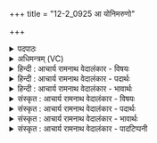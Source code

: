 +++
title = "12-2_0925 आ योनिमरुणो"

+++
<details><summary>पदपाठः</summary>

आ। यो꣡नि꣢꣯म्। अ꣣रुणः꣢। रु꣣हत्। ग꣡म꣢꣯त्। इ꣡न्द्रः꣢꣯। वृ꣡षा꣢꣯। सु꣣त꣢म्। ध्रु꣣वे꣢। स꣡द꣢꣯सि। सी꣡द꣢꣯तु। ९२५।
</details>

<details><summary>अधिमन्त्रम् (VC)</summary>

- पवमानः सोमः
- बृहन्मतिराङ्गिरसः
- गायत्री
- षड्जः
</details>

<details><summary>हिन्दी : आचार्य रामनाथ वेदालंकार - विषयः</summary>

अगले मन्त्र में ब्रह्मानन्द का विषय तथा गुरु-शिष्यों का विषय वर्णित है।
</details>

<details><summary>हिन्दी : आचार्य रामनाथ वेदालंकार - पदार्थः</summary>

पदार्थान्वयभाषाः -  प्रथम—ब्रह्मानन्द के पक्ष में। (अरुणः) ज्योतिर्मय ब्रह्मानन्दरूप सोम (योनिम्) हृदयरूप गृह में (आ रुहत्) आरूढ़ होता है। (वृषा) बलवान् (इन्द्रः) अन्तरात्मा (सुतम्) अभिषुत ब्रह्मानन्दरूप सोमरस को (गमत्) प्राप्त करता है। हम चाहते हैं कि वह ब्रह्मानन्द (ध्रुवे सदसि) अविचल आत्मारूप सदन में (सीदतु) स्थित हो जाए, अर्थात् उसका अङ्ग बन जाए ॥२॥ द्वितीय—गुरु-शिष्य के विषय में। (अरुणः) तेज से चमकता हुआ विद्यार्थी (योनिम्) गुरुकुल में (आ रुहत्) प्रविष्ट होता है। (वृषा) विद्या की वर्षा करनेवाला (इन्द्रः) आचार्य (सुतम्) पुत्रतुल्य उस विद्यार्थी के पास (गमत्) उसका अभिनन्दन करने के लिए जाता है। वह विद्यार्थी (धुवे) स्थिर (सदसि) विद्यागृह में (सीदतु) निवास करे, अर्थात् जब तक विद्या पूर्ण न हो जाए तब तक निश्चिन्त होकर वहाँ रहे ॥२॥ यहाँ श्लेषालङ्कार है ॥
</details>

<details><summary>हिन्दी : आचार्य रामनाथ वेदालंकार - भावार्थः</summary>

भावार्थभाषाः -  जैसे मनुष्य का आत्मा ब्रह्मानन्द-रस के पाने से कृतार्थ हो,वैसे ही गुरुकुल में प्रविष्ट विद्यार्थी विद्याओं में पारङ्गत होकर कृतकृत्य हो ॥२॥
</details>

<details><summary>संस्कृत : आचार्य रामनाथ वेदालंकार - विषयः</summary>

अथ ब्रह्मानन्दविषयं गुरुशिष्यविषयं च वर्णयति।
</details>

<details><summary>संस्कृत : आचार्य रामनाथ वेदालंकार - पदार्थः</summary>

पदार्थान्वयभाषाः -  प्रथमः—ब्रह्मानन्दपक्षे। (अरुणः) आरोचमानः ब्रह्मानन्दसोमः (योनिम्) हृदयगृहम् (आ रुहत्) आरोहति। (वृषा) बलवान् (इन्द्रः) अन्तरात्मा (सुतम्) अभिषुतं ब्रह्मानन्दरूपं सोमरसम् (गमत्) प्राप्नोति। वयं कामयामहे यत् स ब्रह्मानन्दः (ध्रुवे सदसि) अविचले आत्मसदने (सीदतु) उपविशतु, तदङ्गतां गच्छत्विति भावः ॥२॥ द्वितीयः—गुरुशिष्यविषये। (अरुणः) आरोचमानः विद्यार्थी (योनिम्) गुरुगृहम् (आ रुहत्) आरोहति, प्रविशतीत्यर्थः। (वृषा) विद्यावर्षकः (इन्द्रः) आचार्यः (सुतम्) पुत्रतुल्यं तं विद्यार्थिनम् (गमत्) अभिनन्दितुं गच्छति। स विद्यार्थी (ध्रुवे) स्थिरे (सदसि) विद्यागृहे (सीदतु) निवसतु, आविद्यासमाप्तिं तत्र निश्चिन्ततया तिष्ठत्वित्यर्थः ॥२॥ अत्र श्लेषालङ्कारः ॥२॥
</details>

<details><summary>संस्कृत : आचार्य रामनाथ वेदालंकार - भावार्थः</summary>

भावार्थभाषाः -  यथा मनुष्यस्यात्मा ब्रह्मानन्दपानेन कृतार्थो जायेत तथा गुरुकुलं प्रविष्टो विद्यार्थी विद्यासु पारं गत्वा कृतकृत्यो भवेत् ॥२॥
</details>

<details><summary>संस्कृत : आचार्य रामनाथ वेदालंकार - पादटिप्पनी</summary>

टिप्पणी:   १. ऋ० ९।४०।२ ‘गम॒दिन्दं॒ वृषा॑ सु॒तः। ध्रु॒वे सद॑सि सीदति’ इति पाठः।
</details>